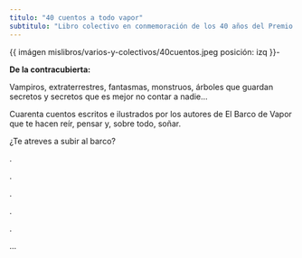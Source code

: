 ```yaml
---
titulo: "40 cuentos a todo vapor"
subtitulo: "Libro colectivo en conmemoración de los 40 años del Premio Barco de Vapor. Editorial SM. Colección Barco de Vapor. Número 252. Septiembre de 2018"
---
```

{{ imágen mislibros/varios-y-colectivos/40cuentos.jpeg posición: izq }}-

**De la contracubierta:**

Vampiros, extraterrestres, fantasmas, monstruos, árboles que guardan secretos y secretos que es mejor no contar a nadie...

Cuarenta cuentos escritos e ilustrados por los autores de El Barco de Vapor que te hacen reír, pensar y, sobre todo, soñar.

¿Te atreves a subir al barco?

.

.

.

.

.


...


